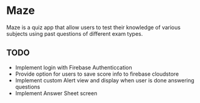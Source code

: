# Maze
Maze is a quiz app that allow users to test their knowledge of various subjects using  past questions of different exam types.


## TODO
 - Implement login with Firebase Authenticcation
 - Provide option for users to save score info to firebase cloudstore
 - Implement custom Alert view and display when user is done answering questions
 - Implement Answer Sheet screen
 
